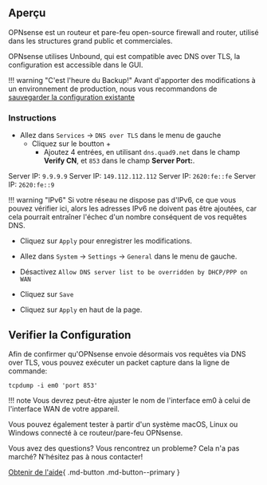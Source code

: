 ## Aperçu

OPNsense est un routeur et pare-feu open-source firewall and router, utilisé dans les structures grand public et commerciales.

OPNsense utilises Unbound, qui est compatible avec DNS over TLS, la configuration est accessible dans le GUI.

!!! warning "C'est l'heure du Backup!"
    Avant d'apporter des modifications à un environnement de production, nous vous recommandons de [sauvegarder la configuration existante](https://docs.opnsense.org/manual/backups.html#backup)

### Instructions

* Allez dans `Services` -> `DNS over TLS` dans le menu de gauche
    * Cliquez sur le boutton +
        * Ajoutez 4 entrées, en utilisant `dns.quad9.net` dans le champ **Verify CN**, et `853` dans le champ **Server Port:**.

Server IP: `9.9.9.9`
Server IP: `149.112.112.112`
Server IP: `2620:fe::fe`
Server IP: `2620:fe::9`

!!! warning "IPv6"
    Si votre réseau ne dispose pas d'IPv6, ce que vous pouvez vérifier ici, alors les adresses IPv6 ne doivent pas être ajoutées, car cela pourrait entraîner l'échec d'un nombre conséquent de vos requêtes DNS.

* Cliquez sur `Apply` pour enregistrer les modifications.

* Allez dans `System` -> `Settings` -> `General` dans le menu de gauche.

* Désactivez `Allow DNS server list to be overridden by DHCP/PPP on WAN`
* Cliquez sur `Save`
* Cliquez sur `Apply` en haut de la page.

## Verifier la Configuration

Afin de confirmer qu'OPNsense envoie désormais vos requêtes via DNS over TLS, vous pouvez exécuter un packet capture dans la ligne de commande:

```
tcpdump -i em0 'port 853'
```

!!! note
    Vous devrez peut-être ajuster le nom de l'interface em0 à celui de l'interface WAN de votre appareil.

Vous pouvez également tester à partir d'un système macOS, Linux ou Windows connecté à ce routeur/pare-feu OPNsense.

Vous avez des questions? Vous rencontrez un probleme? Cela n'a pas marché? N'hésitez pas à nous contacter!

[Obtenir de l'aide](https://quad9.net/fr/support/contact){ .md-button .md-button--primary }

